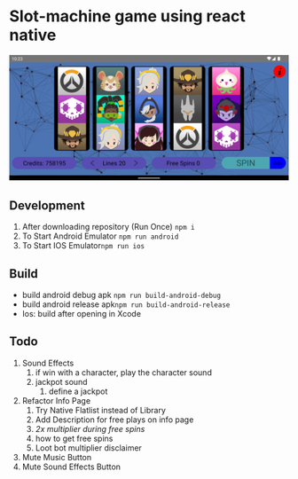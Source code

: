 # Slot-machine game using react native

![ScreenShot](https://github.com/SLYROOKO/Slot-Machine/blob/main/assets/ScreenShot.png?raw=true)

## Development

1. After downloading repository (Run Once) ```npm i```
2. To Start Android Emulator ```npm run android```
3. To Start IOS Emulator```npm run ios```

## Build

- build android debug apk ```npm run build-android-debug```
- build android release apk```npm run build-android-release```
- Ios: build after opening in Xcode

## Todo

1. Sound Effects
   1. if win with a character, play the character sound
   2. jackpot sound
      1. define a jackpot
2. Refactor Info Page
   1. Try Native Flatlist instead of Library
   2. Add Description for free plays on info page
   3. *2x multiplier during free spins*
   4. how to get free spins
   5. Loot bot multiplier disclaimer
3. Mute Music Button
4. Mute Sound Effects Button
